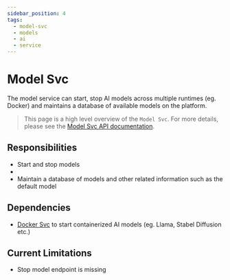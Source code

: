 ```yaml
---
sidebar_position: 4
tags:
  - model-svc
  - models
  - ai
  - service
---
```


# Model Svc

The model service can start, stop AI models across multiple runtimes (eg. Docker) and maintains a database of available models on the platform.

> This page is a high level overview of the `Model Svc`. For more details, please see the [Model Svc API documentation](/docs/singulatron/start-default-model).

## Responsibilities

- Start and stop models
-
- Maintain a database of models and other related information such as the default model

## Dependencies

- [Docker Svc](/docs/services/docker-svc) to start containerized AI models (eg. Llama, Stabel Diffusion etc.)

## Current Limitations

- Stop model endpoint is missing
